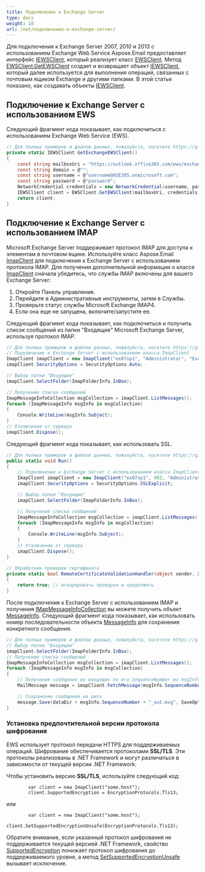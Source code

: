 ```yaml
---
title: Подключение к Exchange Server
type: docs
weight: 10
url: /net/подключение-к-exchange-server/
---
```



Для подключения к Exchange Server 2007, 2010 и 2013 с использованием Exchange Web Service Aspose.Email предоставляет интерфейс [IEWSClient](https://reference.aspose.com/email/net/aspose.email.clients.exchange.webservice/iewsclient/), который реализует класс [EWSClient](https://reference.aspose.com/email/net/aspose.email.clients.exchange.webservice/ewsclient/). Метод [EWSClient.GetEWSClient](https://reference.aspose.com/email/net/aspose.email.clients.exchange.webservice/ewsclient/getewsclient/) создает и возвращает объект [IEWSClient](https://reference.aspose.com/email/net/aspose.email.clients.exchange.webservice/iewsclient/), который далее используется для выполнения операций, связанных с почтовым ящиком Exchange и другими папками. В этой статье показано, как создавать объекты [IEWSClient](https://reference.aspose.com/email/net/aspose.email.clients.exchange.webservice/iewsclient/).

## **Подключение к Exchange Server с использованием EWS**

Следующий фрагмент кода показывает, как подключиться с использованием Exchange Web Service (EWS).

```csharp
// Для полных примеров и файлов данных, пожалуйста, посетите https://github.com/aspose-email/Aspose.Email-for-.NET
private static IEWSClient GetExchangeEWSClient()
{
    const string mailboxUri = "https://outlook.office365.com/ews/exchange.asmx";
    const string domain = @"";
    const string username = @"username@ASE305.onmicrosoft.com";
    const string password = @"password";
    NetworkCredential credentials = new NetworkCredential(username, password, domain);
    IEWSClient client = EWSClient.GetEWSClient(mailboxUri, credentials);
    return client;
}
```

## **Подключение к Exchange Server с использованием IMAP**

Microsoft Exchange Server поддерживает протокол IMAP для доступа к элементам в почтовом ящике. Используйте класс Aspose.Email [ImapClient](https://reference.aspose.com/email/net/aspose.email.clients.imap/imapclient/) для подключения к Exchange Server с использованием протокола IMAP. Для получения дополнительной информации о классе [ImapClient](https://reference.aspose.com/email/net/aspose.email.clients.imap/imapclient/) сначала убедитесь, что службы IMAP включены для вашего Exchange Server:

1. Откройте Панель управления.
1. Перейдите в Административные инструменты, затем в Службы.
1. Проверьте статус службы Microsoft Exchange IMAP4.
1. Если она еще не запущена, включите/запустите ее.

Следующий фрагмент кода показывает, как подключиться и получить список сообщений из папки "Входящие" Microsoft Exchange Server, используя протокол IMAP.

```csharp
// Для полных примеров и файлов данных, пожалуйста, посетите https://github.com/aspose-email/Aspose.Email-for-.NET
// Подключение к Exchange Server с использованием класса ImapClient
ImapClient imapClient = new ImapClient("ex07sp1", "Administrator", "Evaluation1");
imapClient.SecurityOptions = SecurityOptions.Auto;

// Выбор папки "Входящие"
imapClient.SelectFolder(ImapFolderInfo.InBox);

// Получение списка сообщений
ImapMessageInfoCollection msgCollection = imapClient.ListMessages();
foreach (ImapMessageInfo msgInfo in msgCollection)
{
    Console.WriteLine(msgInfo.Subject);
}
// Отключение от сервера
imapClient.Dispose();
```

Следующий фрагмент кода показывает, как использовать SSL.

```csharp
// Для полных примеров и файлов данных, пожалуйста, посетите https://github.com/aspose-email/Aspose.Email-for-.NET
public static void Run()
{            
    // Подключение к Exchange Server с использованием класса ImapClient
    ImapClient imapClient = new ImapClient("ex07sp1", 993, "Administrator", "Evaluation1", new RemoteCertificateValidationCallback(RemoteCertificateValidationHandler));
    imapClient.SecurityOptions = SecurityOptions.SSLExplicit;

    // Выбор папки "Входящие"
    imapClient.SelectFolder(ImapFolderInfo.InBox);

    // Получение списка сообщений
    ImapMessageInfoCollection msgCollection = imapClient.ListMessages();
    foreach (ImapMessageInfo msgInfo in msgCollection)
    {
        Console.WriteLine(msgInfo.Subject);
    }
    // Отключение от сервера
    imapClient.Dispose();   
}

// Обработчик проверки сертификата
private static bool RemoteCertificateValidationHandler(object sender, X509Certificate certificate, X509Chain chain, SslPolicyErrors sslPolicyErrors)
{
    return true; // игнорировать проверки и продолжить
}
```

После подключения к Exchange Server с использованием IMAP и получения [IMapMessageInfoCollection](https://reference.aspose.com/email/net/aspose.email.clients.imap/imapmessageinfocollection/) вы можете получить объект [MessageInfo](https://reference.aspose.com/email/net/aspose.email.storage.pst/messageinfo/). Следующий фрагмент кода показывает, как использовать номер последовательности объекта [MessageInfo](https://reference.aspose.com/email/net/aspose.email.storage.pst/messageinfo/) для сохранения конкретного сообщения.

```csharp
// Для полных примеров и файлов данных, пожалуйста, посетите https://github.com/aspose-email/Aspose.Email-for-.NET
// Выбор папки "Входящие"
imapClient.SelectFolder(ImapFolderInfo.InBox);
// Получение списка сообщений
ImapMessageInfoCollection msgCollection = imapClient.ListMessages();
foreach (ImapMessageInfo msgInfo in msgCollection)
{
    // Получение сообщения из входящих по его SequenceNumber из msgInfo
    MailMessage message = imapClient.FetchMessage(msgInfo.SequenceNumber);

    // Сохранение сообщения на диск
    message.Save(dataDir + msgInfo.SequenceNumber + "_out.msg", SaveOptions.DefaultMsgUnicode);
}
```

### Установка предпочтительной версии протокола шифрования

EWS использует протокол передачи HTTPS для поддерживаемых операций. Шифрование обеспечивается протоколами **SSL/TLS**. Эти протоколы реализованы в .NET Framework и могут различаться в зависимости от текущей версии .NET Framework.

Чтобы установить версию **SSL/TLS**, используйте следующий код:

            var client = new ImapClient("some.host");
            client.SupportedEncryption = EncryptionProtocols.Tls13;
или

            var client = new ImapClient("some.host");
            client.SetSupportedEncryptionUnsafe(EncryptionProtocols.Tls13);

Обратите внимание, если указанный протокол шифрования не поддерживается текущей версией .NET Framework, свойство [SupportedEncryption](https://reference.aspose.com/email/net/aspose.email.clients/emailclient/supportedencryption/) понижает протокол шифрования до поддерживаемого уровня, а метод [SetSupportedEncryptionUnsafe](https://reference.aspose.com/email/net/aspose.email.clients/emailclient/setsupportedencryptionunsafe/#setsupportedencryptionunsafe) вызывает исключение.